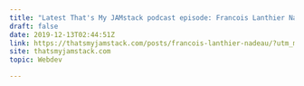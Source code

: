 ```yaml
---
title: "Latest That's My JAMstack podcast episode: Francois Lanthier Nadeau on decoupling in the JAMstack (and life), ecommerce and more"
draft: false
date: 2019-12-13T02:44:51Z
link: https://thatsmyjamstack.com/posts/francois-lanthier-nadeau/?utm_medium=RSS&utm_source=hune
site: thatsmyjamstack.com
topic: Webdev  

---
```

